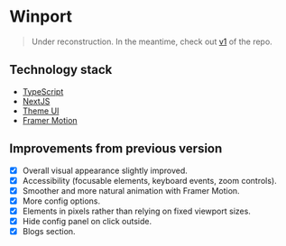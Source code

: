 # Winport

> Under reconstruction. In the meantime, check out [v1](https://github.com/khang-nd/khang-nd.github.io/tree/v1) of the repo.

## Technology stack

* [TypeScript](https://www.typescriptlang.org/)
* [NextJS](https://nextjs.org/)
* [Theme UI](https://theme-ui.com/)
* [Framer Motion](https://www.framer.com/motion/)

## Improvements from previous version

* [x] Overall visual appearance slightly improved.
* [x] Accessibility (focusable elements, keyboard events, zoom controls).
* [x] Smoother and more natural animation with Framer Motion.
* [x] More config options.
* [x] Elements in pixels rather than relying on fixed viewport sizes.
* [x] Hide config panel on click outside.
* [x] Blogs section.
